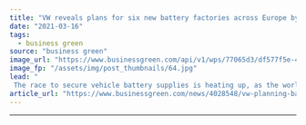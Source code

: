 ```yaml
---
title: "VW reveals plans for six new battery factories across Europe by 2030"
date: "2021-03-16"
tags: 
  - business green
source: "business green"
image_url: "https://www.businessgreen.com/api/v1/wps/77065d3/df577f5e-4c8e-43a6-b318-3ebdc0cc721f/1/iStock-1284625488-185x114.jpg"
image_fp: "/assets/img/post_thumbnails/64.jpg"
lead: "
 The race to secure vehicle battery supplies is heating up, as the world's biggest car firms prepare to go electric  ..."
article_url: "https://www.businessgreen.com/news/4028548/vw-planning-battery-factories-europe-2030"
---
```


---
